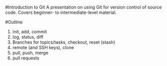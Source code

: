 #Introduction to Git
A presentation on using Git for version control of source code. Covers 
beginner- to intermediate-level material.

#Outline

1. init, add, commit
2. log, status, diff
3. Branches for topics/tasks, checkout, reset (stash)
4. remote (and SSH keys), clone
5. pull, push, merge
6. pull requests
